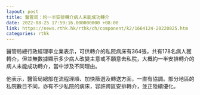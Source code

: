 ```yaml
---
layout: post
title: 醫管局：約一半安排轉介病人未能成功轉介
date: 2022-08-25 17:59:16.000000000 +08:00
link: https://news.rthk.hk/rthk/ch/component/k2/1664124-20220825.htm
categories: rthk
---
```


醫管局總行政經理李立業表示，可供轉介的私院病床有364張，共有178名病人獲轉介，但並無數據顯示多少病人改變主意或不願意去私院，大概約一半安排轉介的病人未能成功轉介，當中涉及不同理由。

他表示，醫管局總部在流程理順、加快篩選及轉送方面，一直有協調。部分地區的私院數目不同，亦有不少私院的病床，容許跨區安排轉介，並正陸續優化。

